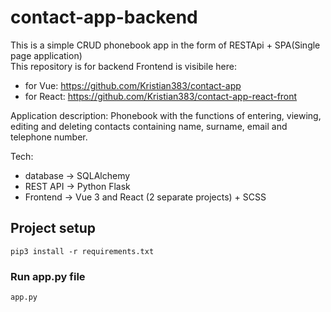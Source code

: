 # contact-app-backend
 
 This is a simple CRUD phonebook app in the form of RESTApi + SPA(Single page application) <br />
This repository is for backend
Frontend is visibile here:
 - for Vue: https://github.com/Kristian383/contact-app
 - for React: https://github.com/Kristian383/contact-app-react-front

Application description:
Phonebook with the functions of entering, viewing, editing and deleting contacts containing name, surname, email and telephone number.

Tech: 
- database -> SQLAlchemy
- REST API -> Python Flask
- Frontend -> Vue 3 and React (2 separate projects) + SCSS
 
## Project setup
```
pip3 install -r requirements.txt
```
### Run app.py file
```
app.py
```
